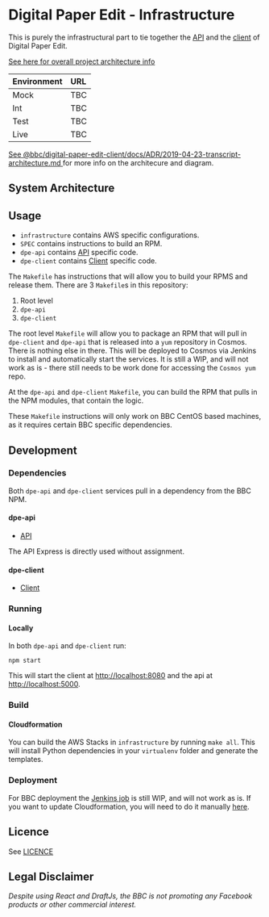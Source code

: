 # Digital Paper Edit - Infrastructure

This is purely the infrastructural part to tie together the [API](https://github.com/bbc/digital-paper-edit-api/) and the [client](https://github.com/bbc/digital-paper-edit-client/) of Digital Paper Edit.

[See here for overall project architecture info](https://github.com/bbc/digital-paper-edit-client#project-architecture)

<!-- [Link to API]() -->

| Environment     | URL  |
| :------------- | :----------|
|  Mock | TBC  | 
|  Int | TBC  | 
| Test   | TBC| 
| Live   | TBC | 

[See @bbc/digital-paper-edit-client/docs/ADR/2019-04-23-transcript-architecture.md ](https://github.com/bbc/digital-paper-edit-client/blob/master/docs/ADR/2019-04-23-transcript-architecture.md) for more info on the architecure and diagram.

## System Architecture

## Usage

* `infrastructure` contains AWS specific configurations.
* `SPEC` contains instructions to build an RPM.
* `dpe-api` contains [API](https://github.com/bbc/digital-paper-edit-api/) specific code.
* `dpe-client` contains [Client](https://github.com/bbc/digital-paper-edit-client/) specific code.

The `Makefile` has instructions that will allow you to build your RPMS and release them.
There are 3 `Makefile`s in this repository:

1. Root level
2. `dpe-api`
3. `dpe-client`

The root level `Makefile` will allow you to package an RPM that will pull in `dpe-client` and `dpe-api` that is released into a `yum` repository in Cosmos. There is nothing else in there. This will be deployed to Cosmos via Jenkins to install and automatically start the services. It is still a WIP, and will not work as is - there still needs to be work done for accessing the `Cosmos yum` repo.

At the `dpe-api` and `dpe-client` `Makefile`, you can build the RPM that pulls in the NPM modules, that contain the logic.

These `Makefile` instructions will only work on BBC CentOS based machines, as it requires certain BBC specific dependencies.

## Development

### Dependencies

Both `dpe-api` and `dpe-client` services pull in a dependency from the BBC NPM.

#### dpe-api

* [API](https://github.com/bbc/digital-paper-edit-api/)

The API Express is directly used without assignment.

#### dpe-client

* [Client](https://github.com/bbc/digital-paper-edit-client/)

### Running

#### Locally

In both `dpe-api` and `dpe-client` run:
```
npm start
```

This will start the client at [http://localhost:8080](http://localhost:8080) and the api at [http://localhost:5000](http://localhost:5000).

### Build

#### Cloudformation

You can build the AWS Stacks in `infrastructure` by running `make all`. This will install Python dependencies in your `virtualenv` folder and generate the templates.

### Deployment

For BBC deployment the [Jenkins job](https://jenkins.newslabs.tools.bbc.co.uk/job/digital-paper-edit/) is still WIP, and will not work as is. If you want to update Cloudformation, you will need to do it manually [here](https://cosmos.tools.bbc.co.uk/services/digital-paper-edit-infrastructure).


## Licence
<!-- mention MIT Licence -->
See [LICENCE](./LICENCE.md)

## Legal Disclaimer

_Despite using React and DraftJs, the BBC is not promoting any Facebook products or other commercial interest._
